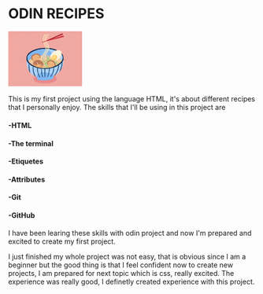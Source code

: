 <h1>ODIN RECIPES</h1> 
<p>
<img src="images/ramen.gif" width="150" weight="100">
</p>
This is my first project using the language HTML, it's about
different recipes that I personally enjoy.
The skills that I'll be using in this project are

#### -HTML
#### -The terminal
#### -Etiquetes 
#### -Attributes
#### -Git
#### -GitHub

I have been learing these skills with odin project
and now I'm prepared and excited to create my first project.

I just finished my whole project was not easy, that is obvious
since I am a beginner but the good thing is that I feel confident now to 
create new projects, I am prepared for next topic which is css, really excited.
The experience was really good, I definetly created experience with this project.